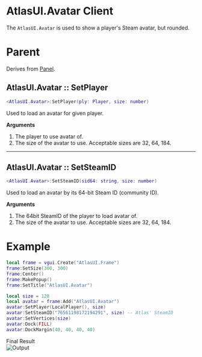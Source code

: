 # AtlasUI.Avatar <client>Client</client>

The `AtlasUI.Avatar` is used to show a player's Steam avatar, but rounded.  

# Parent

Derives from [Panel](https://wiki.facepunch.com/gmod/Panel).

## AtlasUI.Avatar :: SetPlayer

```lua
<AtlasUI.Avatar>:SetPlayer(ply: Player, size: number)
```

Used to load an avatar for given player.

**Arguments**

1. The player to use avatar of.
2. The size of the avatar to use. Acceptable sizes are 32, 64, 184.

---

## AtlasUI.Avatar :: SetSteamID

```lua
<AtlasUI.Avatar>:SetSteamID(sid64: string, size: number)
```

Used to load an avatar by its 64-bit Steam ID (community ID).

**Arguments**

1. The 64bit SteamID of the player to load avatar of.
2. The size of the avatar to use. Acceptable sizes are 32, 64, 184.

# Example

```lua
local frame = vgui.Create("AtlasUI.Frame")
frame:SetSize(300, 300)
frame:Center()
frame:MakePopup()
frame:SetTitle("AtlasUI.Avatar")

local size = 128
local avatar = frame:Add("AtlasUI.Avatar")
avatar:SetPlayer(LocalPlayer(), size)
avatar:SetSteamID("76561198172194291", size) -- Atlas' SteamID
avatar:SetVertices(size)
avatar:Dock(FILL)
avatar:DockMargin(40, 40, 40, 40)
```

Final Result  
![Output](https://i.imgur.com/imv8JG7.png)